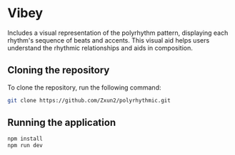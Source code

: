 # Vibey

Includes a visual representation of the polyrhythm pattern, displaying each rhythm's sequence of beats and accents. This visual aid helps users understand the rhythmic relationships and aids in composition.

## Cloning the repository

To clone the repository, run the following command:

```bash
git clone https://github.com/Zxun2/polyrhythmic.git
```

## Running the application

```bash
npm install
npm run dev
```

